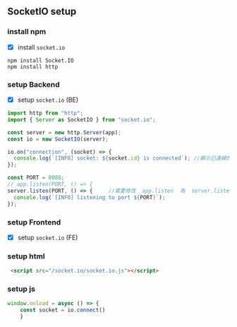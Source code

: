 ## SocketIO setup


###  install npm
-   [x] install `socket.io`

```
npm install Socket.IO
npm install http

```

###  setup Backend
-   [x] setup `socket.io` (BE)

```ts
import http from "http";
import { Server as SocketIO } from "socket.io";

const server = new http.Server(app);
const io = new SocketIO(server);

io.on("connection", (socket) => {
  console.log(`[INFO] socket: ${socket.id} is connected`); //顯示已連線的ID
});

const PORT = 8088;
// app.listen(PORT, () => {  
server.listen(PORT, () => {     //需要修改  app.listen  為  server.listen
  console.log(`[INFO] listening to port ${PORT}`);
});
```

###  setup Frontend

-   [x] setup `socket.io` (FE)

###   setup html
```html
 <script src="/socket.io/socket.io.js"></script>
```

###   setup js
```js
window.onload = async () => {
    const socket = io.connect()
    }
```

